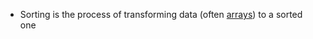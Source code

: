 - Sorting is the process of transforming data (often [arrays](lecture-2-arrays.md)) to a sorted one 